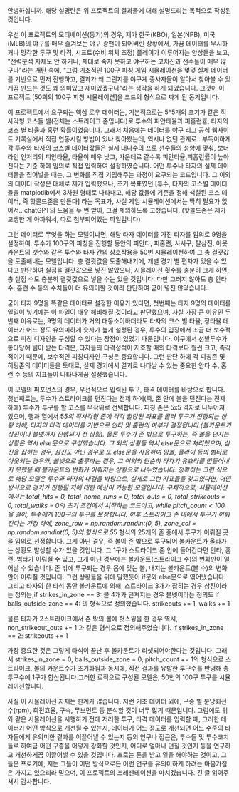  안녕하십니까. 해당 설명란은 위 프로젝트의 결과물에 대해 설명드리는 목적으로 작성된 것입니다.

 우선 이 프로젝트의 모티베이션(동기)의 경우, 제가 한국(KBO), 일본(NPB), 미국(MLB)의 야구를 매우 즐겨보는 야구 광팬이 되어버린 상황에서, 
가끔 데이터를 무시하거나 망각한 투구 및 타격, 시프트(수비 위치 조정) 플레이가 이루어지는 양상들을 보고, "전력분석 자체도 안 하거나, 제대로
숙지 못하고 야구하는 코치진과 선수들이 매우 많구나"라는 개탄 속에, "그럼 기초적인 100구 피칭 게임 시뮬레이션을 몇몇 실제 데이터를 기반으로 먼저
진행하고, 결과가 왜 그런지를 야구계 종사자들이 알아서 찾아볼 수 있게끔 만드는 것도 꽤 의미있고 재미있겠구나"라는 생각을 하게 되었습니다. 그것이
이 프로젝트 [50회의 100구 피칭 시뮬레이션]을 코드의 형식으로 짜게 된 동기입니다.

 이 프로젝트에서 요구되는 핵심 로우 데이터는, 기본적으로는 5*5개의 크기가 같은 직사각형 코스들 별(전체는 스트라이크 존입니다)로 투수의 피안타율과 피홈런률, 타자의 코스 별 타율과 홈런 확률이었습니다.
그래서 처음에는 데이터를 야구 리그 공식 웹사이트 기록실에서 직접 연동시킬 방법이 있나 찾아봤는데, 역시나 없던 관계로.. 부득이하게 각 투수와 타자의
코스별 데이터값들은 실제 대다수의 프로 선수들의 성향에 맞춰, 보더라인 언저리의 피안타율, 타율이 매우 낮고, 가운데로 갈수록 피안타율,피홈런률이 높아진다는 기준 하에
임의로 직접 입력하여 설정하였습니다. 어떤 투수나 타자의 실제 데이터들을 집어넣을 때는, 그 변화를 직접 기입해주는 과정이 요구되는 코드입니다. 그 이외의 데이터 작성은
대체로 제가 입력했으나, 초기 목표였던 [투수, 타자의 코스별 데이터들을 matplotlib에서 3차원 형태로 나타내고, 해당 값들에 기준을 정해 색칠된 코스 데이터, 즉 핫콜드존을 만든다]
라는 목표가, 사실 게임 시뮬레이션에서는 딱히 필요가 없어서.. chatGPT의 도움을 두 번 받아, 그걸 제외하도록 고쳤습니다. (핫콜드존은 제가 고생한 게 아까워서, 따로 첨부되어있는 파일입니다) 

 그런 데이터로 무엇을 하는 모델이냐면, 해당 타자 데이터를 가진 타자를 임의로 9명을 설정하여. 투수가 100구의 피칭을 진행할 동안의 피안타, 피홈런, 사사구, 탈삼진,
아웃카운트의 갯수와 같은 투수와 타자 간의 상호작용을 50번 시뮬레이션하여 그 총 결괏값을 도출해내는 모델입니다. 총 결괏값을 도출해내기에, 개별 경기 별 편차가
있을 수 있다고 판단하여 실점을 결괏값으로 넣진 않았으나, 시뮬레이션 횟수를 충분히 크게 하면, 총 실점 수도 충분히 결괏값으로 넣을 수는 있을 것입니다. 다만 그러지 않아도
총 안타수, 홈런 수 등의 수치들이 더 유의미할 것이라 판단하여 굳이 넣진 않았습니다. 
 
 굳이 타자 9명을 똑같은 데이터로 설정한 이유가 있다면, 첫번째는 타자 9명의 데이터를 일일이 넣기에는 이 파일이 매우 헤비해질 것이라고 판단했으며, 사실 가장 큰 이유인 
두번째 이유로는, 9명의 데이터가 거의 대동소이하더라도 타자의 코스 별 타율, 장타율 데이터가 어느 정도 유의미하게 숫자가 높게 설정된 경우, 투수의 입장에서 조금 더 보수적으로 피칭 디자인을 구성할 수 있다는
장점이 있었기 때문입니다. 야구에서 선발투수가 통타당해 팀이 받는 타격은, 타자들의 타격성적이 저조할 때의 타격보다 훨씬 크고, 즉각적이기 때문에, 보수적인 피칭디자인 구성은 중요합니다.
그런 판단 하에 각 피칭존 및 히팅존의 데이터들을 토대로, 실제 경기에서 결과로 나타날 수 있는 중요한 안타 수, 홈런 수 등의 지표들이 나타나게끔 설정했습니다. 

 이 모델의 퍼포먼스의 경우, 우선적으로 입력된 투구, 타격 데이터를 바탕으로 합니다. 첫번째로는, 투수가 스트라이크를 던진다는 전제 하에(즉, 존 안에 볼을 던진다는 전제 하에)
 투수가 투구를 할 코스를 무작위로 선택합니다. 피칭 존은 5x5 격자로 나누어져 있으며, 행과 열에서 5*5의 직사각형 존에 각각 할당된 좌표를 골라 투구가 진행되는 상황 하에, 타자의 타격 데이터를 기반으로 
 안타 및 홈런의 여부가 결정됩니다.(볼카운트가 삼진이나 볼넷까지 진행되기 전 상황). 물론 투수가 존 밖으로 투구하는, 즉 볼을 던지는 상황은 역시 else문으로 구성했습니다. 
그 외의 상황들 역시 else문으로 처리했으며, 삼진을 잡히는 경우, 삼진도 아닌 경우로 또 else문을 사용하여 땅볼, 플라이 등의 범타로 아웃되는 경우와, 볼넷으로 출루하는 경우, 그 이외의 단순히 타자가 유효타를
만들어내지 못했을 때 볼카운트의 변화가 이뤄지는 상황으로 나누었습니다. 정확히는  그런 식으로 해당 모델은 투수와 타자의 대결을 바탕으로, 실제로 그런 지표들을 갖고있다면, 어떤 방식으로 경기가
진행될 지에 대한 예상이 가능한 모델입니다. 구체적으로, 시뮬레이션에서는 total_hits = 0, total_home_runs = 0, total_outs = 0, total_strikeouts = 0, total_walks = 0의 초기 조건에서
시작하는 코드이고, while pitch_count < 100 을 걸어, 투수에게 100구의 투구를 보장합니다. 이후 스트라이크 존 내에서 투구가 이뤄진다는 가정 하에, zone_row = np.random.randint(0, 5),
zone_col = np.random.randint(0, 5)의 형식으로 5*5 형식의 25개의 존 중에서 투구가 이뤄질 곳을 임의로 선정합니다. 그게 아닌 경우, 즉 볼이 존 밖으로 투구되어 볼카운트가 올라가는 상황도
발생할 수가 있을 것입니다. 그 1구가 스트라이크 존 안에 들어간다면 안타, 홈런, 범타가 이뤄질 수 있고, 그게 아닌 경우에는 볼카운트(스트라이크 수)의 변화만이 일어날 수 있습니다. 존 밖에 투구되는 경우
몸에 맞는 볼, 내지는 볼카운트(볼 수)의 변화만이 이뤄질 것입니다. 그런 상황들을 위에 말했듯이 if문와 else문으로 엮어냈습니다. 그리고 타자의 한 타석 동안 볼카운트에 의해,
스트라이크 3개가 잡히는 경우 삼진이라는 정의는,if strikes_in_zone == 3:    볼 4개가 던져지는 경우 볼넷이라는 정의도 if balls_outside_zone == 4: 의 형식으로 정의했습니다. 
                                                strikeouts += 1,                                                   walks += 1

물론 타자가 2스트라이크에서 존 밖의 볼에 헛스윙을 한 경우 역시, non_strikeout_outs += 1      과 같은 형식으로 정의해주었습니다.
                                                            if strikes_in_zone == 2:
                                                                strikeouts += 1
                
가장 중요한 것은 그렇게 타석이 끝난 후 볼카운트가 리셋되어야한다는 것입니다. 그래서 strikes_in_zone = 0, balls_outside_zone = 0, pitch_count += 1의 형식으로 스트라이크, 볼의 카운트수가 초기화됨과 동시에, 
직전 결과를 유발한 투구수를 반영해 총 투구수에 1구가 합산됩니다.그러한 로직으로 구성된 모델은, 50번의 100구 투구를 시뮬레이션합니다.


 사실 이 시뮬레이션 자체는 한계가 많습니다. 저런 기초 데이터 외에, 구종 별 분당회전수(rpm), 회전효율, 구속, 무브먼트 등 분석할 것이 너무 많기 때문입니다. 그럼에도 위와 같은 시뮬레이션을
시행하기 전에 저러한 투구, 타격 데이터를 입력할 때, 그러한 데이터가 어떤 방식으로 개선될 수 있는지, 데이터가 어느 정도로 개선되면 어느 수준의 타자들에게 유의미한 결과를 이끌어낼 수 있는지 등의 연구나
접근은, 투수들 및 투수코치들로 하여금 어떤 구종을 어떻게 강화할 것인지, 어디로 얼마나 던질 것인지 등을 연구하고 개선하게끔 이끌어낼 수 있을 것입니다. 프로는 돈을 받고 일을 해야하는 것이고, 그들은 프로기에,
저는 그들이 어떤 방식으로든 이런 연구를 유의미하게 하려는 마음가짐은 가지고 있으리라 믿으며, 이 프로젝트의 프레젠테이션을 마치겠습니다. 긴 글 읽어주셔서 감사합니다.
